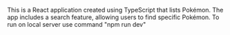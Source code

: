 This is a React application created using TypeScript that lists Pokémon. The app includes a search feature, allowing users to find specific Pokémon.
To run on local server use command "npm run dev"
